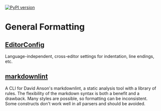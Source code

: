 [![PyPI version](https://badge.fury.io/py/dsp-tools.svg)](https://badge.fury.io/py/dsp-tools)

# General Formatting

## [EditorConfig](https://EditorConfig.org)

Language-independent, cross-editor settings for indentation, line endings, etc.

## [markdownlint](https://github.com/igorshubovych/markdownlint-cli)

A CLI for David Anson's markdownlint, a static analysis tool with a library of rules.
The flexibility of the markdown syntax is both a benefit and a drawback. 
Many styles are possible, so formatting can be inconsistent. 
Some constructs don't work well in all parsers and should be avoided.
